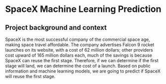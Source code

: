 # SpaceX Machine Learning Prediction
## Project background and context
SpaceX is the most successful company of the commercial space
age, making space travel affordable. The company advertises Falcon
9 rocket launches on its website, with a cost of 62 million dollars;
other providers cost upward of 165 million dollars each, much of the
savings is because SpaceX can reuse the first stage. Therefore, if we
can determine if the first stage will land, we can determine the cost
of a launch. Based on public information and machine learning
models, we are going to predict if SpaceX will reuse the first stage.
